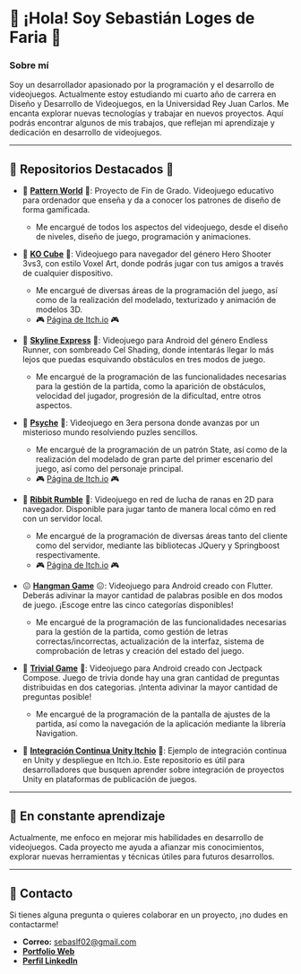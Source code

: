 # 👋 ¡Hola! Soy Sebastián Loges de Faria 👋

### Sobre mí
Soy un desarrollador apasionado por la programación y el desarrollo de videojuegos. Actualmente estoy estudiando mi cuarto año de carrera en Diseño y Desarrollo de Videojuegos, en la Universidad Rey Juan Carlos.
Me encanta explorar nuevas tecnologías y trabajar en nuevos proyectos. Aquí podrás encontrar algunos de mis trabajos, que reflejan mi aprendizaje y dedicación en desarrollo de videojuegos.

---

## 🌟 Repositorios Destacados 🌟
- 📖 **[Pattern World](https://github.com/Sebastian02L/PatternWorld)** 📖: Proyecto de Fin de Grado. Videojuego educativo para ordenador que enseña y da a conocer los patrones de diseño de forma gamificada. 
  -  Me encargué de todos los aspectos del videojuego, desde el diseño de niveles, diseño de juego, programación y animaciones.

- 🧊 **[KO Cube](https://github.com/FlatWall-Games/KO-Cube)** 🧊: Videojuego para navegador del género Hero Shooter 3vs3, con estilo Voxel Art, donde podrás jugar con tus amigos a través de cualquier dispositivo.
  - Me encargué de diversas áreas de la programación del juego, así como de la realización del modelado, texturizado y animación de modelos 3D.
  -  🎮 [Página de Itch.io](https://flatwall-games.itch.io/kocube) 🎮

- 🚊 **[Skyline Express](https://github.com/Sebastian02L/UnityAndroidGame)** 🚊: Videojuego para Android del género Endless Runner, con sombreado Cel Shading, donde intentarás llegar lo más lejos que puedas esquivando obstáculos en tres modos de juego.
  - Me encargué de la programación de las funcionalidades necesarias para la gestión de la partida, como la aparición de obstáculos, velocidad del jugador, progresión de la dificultad, entre otros aspectos.

- 🔦 **[Psyche](https://github.com/Mdoc14/Psyche)** 🔦: Videojuego en 3era persona donde avanzas por un misterioso mundo resolviendo puzles sencillos.
  - Me encargué de la programación de un patrón State, así como de la realización del modelado de gran parte del primer escenario del juego, así como del personaje principal.
  -  🎮 [Página de Itch.io](https://sebas-cvz.itch.io/psyche) 🎮
    
  
- 🐸 **[Ribbit Rumble](https://github.com/carlossantayana/JeR_RibbitRumble)** 🐸: Videojuego en red de lucha de ranas en 2D para navegador. Disponible para jugar tanto de manera local cómo en red con un servidor local.
  - Me encargué de la programación de diversas áreas tanto del cliente como del servidor, mediante las bibliotecas JQuery y Springboost respectivamente.
  -  🎮 [Página de Itch.io](https://brillbucketgames.itch.io/ribbit-rumble) 🎮

- 😖 **[Hangman Game](https://github.com/Sebastian02L/AndroidHangmanGame)** 😖: Videojuego para Android creado con Flutter. Deberás adivinar la mayor cantidad de palabras posible en dos modos de juego. ¡Escoge entre las cinco categorías disponibles!
  - Me encargué de la programación de las funcionalidades necesarias para la gestión de la partida, como gestión de letras correctas/incorrectas, actualización de la interfaz, sistema de comprobación de letras y creación del estado del juego.

- 🤔 **[Trivial Game](https://github.com/Sebastian02L/AndroidTrivialGame)** 🤔: Videojuego para Android creado con Jectpack Compose. Juego de trivia donde hay una gran cantidad de preguntas distribuidas en dos categorias. ¡Intenta adivinar la mayor cantidad de preguntas posible!
  - Me encargué de la programación de la pantalla de ajustes de la partida, así como la navegación de la aplicación mediante la librería Navigation.

- 🧰 **[Integración Continua Unity Itchio](https://github.com/Sebastian02L/PruebaIntegracionContinuaUnityItchio)** 🧰: Ejemplo de integración continua en Unity y despliegue en Itch.io. Este repositorio es útil para desarrolladores que busquen aprender sobre integración de proyectos Unity en plataformas de publicación de juegos.

---

## 🌱 En constante aprendizaje
Actualmente, me enfoco en mejorar mis habilidades en desarrollo de videojuegos. Cada proyecto me ayuda a afianzar mis conocimientos, explorar nuevas herramientas y técnicas útiles para futuros desarrollos.

---
## 🤝 Contacto
Si tienes alguna pregunta o quieres colaborar en un proyecto, ¡no dudes en contactarme!
- **Correo:** sebaslf02@gmail.com
- **[Portfolio Web](https://sebastian02l.github.io/myportfolio.github.io/)**
- **[Perfil LinkedIn](https://www.linkedin.com/in/sebasti%C3%A1n-loges-de-faria-90916b164/)**

